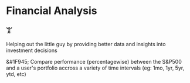 # Financial Analysis

### &#77856;
Helping out the little guy by providing better data and insights into investment decisions

&#1F945; Compare performance (percentagewise) between the S&P500 and a user's portfolio accross a variety of time intervals (eg: 1mo, 1yr, 5yr, ytd, etc)
